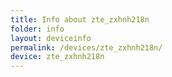```yaml
---
title: Info about zte_zxhnh218n
folder: info
layout: deviceinfo
permalink: /devices/zte_zxhnh218n/
device: zte_zxhnh218n
---
```

